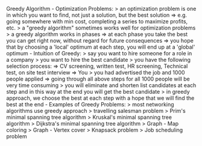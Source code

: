 Greedy Algorithm
	- Optimization Problems:
		> an optimization problem is one in which you want to find, not just a solution, but the best solution
			=> e.g. going somewhere with min cost, completing a series to maximize profits, etc.
		> a "greedy algorithm" sometimes works well for optimization problems
		> a greedy algorithm works in phases
			=> at each phase you take the best you can get right now, without regard for future consequences
			=> you hope that by choosing a 'local' optimum at each step, you will end up at a 'global' optimum
	- Intuition of Greedy:
		> say you want to hire someone for a role in a company
		> you want to hire the best candidate
		> you have the following selection process:
			=> CV screening, written test, HR screening, Technical test, on site test interview
			=> You
		> you had advertised the job and 1000 people applied
			=> going through all above steps for all 1000 people will be very time consuming
		> you will eliminate and shorten list candidates at each step and in this way at the end you will get the best candidate
		> in greedy approach, we choose the best at each step with a hope that we will find the best at the end
	- Examples of Greedy Problems:
		> most networking algorithms use greedy approach
		> travelling salesman problem
		> Prim's minimal spanning tree algorithm
		> Kruskal's minimal spanning tree algorithm
		> Dijkstra's minimal spanning tree algorithm
		> Graph - Map coloring
		> Graph - Vertex cover
		> Knapsack problem
		> Job scheduling problem

